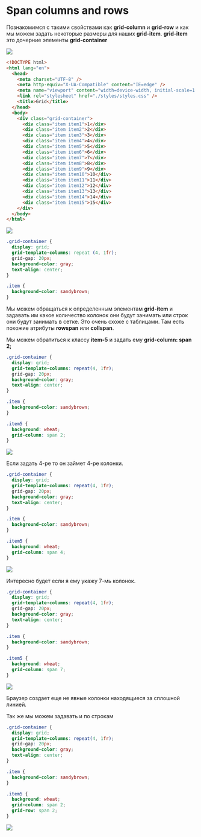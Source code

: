 # Span columns and rows

Познакомимся с такими свойствами как **grid-column** и **grid-row** и как мы можем задать некоторые размеры для наших **grid-item**. **grid-item** это дочерние элементы **grid-container**

![](img/027.png)

```html
<!DOCTYPE html>
<html lang="en">
  <head>
    <meta charset="UTF-8" />
    <meta http-equiv="X-UA-Compatible" content="IE=edge" />
    <meta name="viewport" content="width=device-width, initial-scale=1.0" />
    <link rel="stylesheet" href="./styles/styles.css" />
    <title>Grid</title>
  </head>
  <body>
    <div class="grid-container">
      <div class="item item1">1</div>
      <div class="item item2">2</div>
      <div class="item item3">3</div>
      <div class="item item4">4</div>
      <div class="item item5">5</div>
      <div class="item item6">6</div>
      <div class="item item7">7</div>
      <div class="item item8">8</div>
      <div class="item item9">9</div>
      <div class="item item10">10</div>
      <div class="item item11">11</div>
      <div class="item item12">12</div>
      <div class="item item13">13</div>
      <div class="item item14">14</div>
      <div class="item item15">15</div>
    </div>
  </body>
</html>
```

![](img/028.png)

```css
.grid-container {
  display: grid;
  grid-template-columns: repeat (4, 1fr);
  grid-gap: 20px;
  background-color: gray;
  text-align: center;
}

.item {
  background-color: sandybrown;
}
```

Мы можем обращаться к определенным элементам **grid-item** и задавать им какое количество колонок они будут занимать или строк они будут занимать в сетке. Это очень схоже с таблицами. Там есть похожие атрибуты **rowspan** или **collspan**.

Мы можем обратиться к классу **item-5** и задать ему **grid-column: span 2;**

```css
.grid-container {
  display: grid;
  grid-template-columns: repeat(4, 1fr);
  grid-gap: 20px;
  background-color: gray;
  text-align: center;
}

.item {
  background-color: sandybrown;
}

.item5 {
  background: wheat;
  grid-column: span 2;
}
```

![](img/029.png)

Если задать 4-ре то он займет 4-ре колонки.

```css
.grid-container {
  display: grid;
  grid-template-columns: repeat(4, 1fr);
  grid-gap: 20px;
  background-color: gray;
  text-align: center;
}

.item {
  background-color: sandybrown;
}

.item5 {
  background: wheat;
  grid-column: span 4;
}
```

![](img/030.png)

Интересно будет если я ему укажу 7-мь колонок.

```css
.grid-container {
  display: grid;
  grid-template-columns: repeat(4, 1fr);
  grid-gap: 20px;
  background-color: gray;
  text-align: center;
}

.item {
  background-color: sandybrown;
}

.item5 {
  background: wheat;
  grid-column: span 7;
}
```

![](img/031.png)

Браузер создает еще не явные колонки находящиеся за сплошной линией.

Так же мы можем задавать и по строкам

```css
.grid-container {
  display: grid;
  grid-template-columns: repeat(4, 1fr);
  grid-gap: 20px;
  background-color: gray;
  text-align: center;
}

.item {
  background-color: sandybrown;
}

.item5 {
  background: wheat;
  grid-column: span 2;
  grid-row: span 2;
}
```

![](img/032.png)
